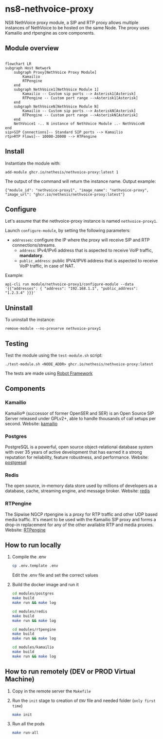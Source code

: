 # ns8-nethvoice-proxy

NS8 NethVoice proxy module, a SIP and RTP proxy allows multiple instances of
NethVoice to be hosted on the same Node.
The proxy uses Kamailio and rtpengine as core components.

## Module overview

```mermaid

flowchart LR
subgraph Host Network
    subgraph Proxy[NethVoice Proxy Module]
        Kamailio
        RTPengine
    end
    subgraph NethVoice1[NethVoice Module 1]
        Kamailio -- Custom sip ports --> Asterisk1[Asterisk]
        RTPengine -- Custom port range -->Asterisk1[Asterisk]
    end
    subgraph NethVoiceN[NethVoice Module N]
        Kamailio -- Custom sip ports --> AsteriskN[Asterisk]
        RTPengine -- Custom port range -->AsteriskN[Asterisk]
    end
    NethVoice1 -.. N instance of NethVoice Module ..- NethVoiceN
end
sip>SIP Connections]-- Standard SIP ports --> Kamailio
rtp>RTP Flows]-- 10000-20000 --> RTPengine
```

## Install

Instantiate the module with:

    add-module ghcr.io/nethesis/nethvoice-proxy:latest 1

The output of the command will return the instance name.
Output example:

    {"module_id": "nethvoice-proxy1", "image_name": "nethvoice-proxy", "image_url": "ghcr.io/nethesis/nethvoice-proxy:latest"}

## Configure

Let's assume that the nethvoice-proxy instance is named `nethvoice-proxy1`.

Launch `configure-module`, by setting the following parameters:

- `addresses`: configure the IP where the proxy will receive SIP and RTP connections/streams.
  - `address`: IPv4/IPv6 address that is aspected to receive VoIP traffic, **mandatory**.
  - `public_address`: public IPV4/IPV6 address that is aspected to receive
    VoIP traffic, in case of NAT.

Example:

    api-cli run module/nethvoice-proxy1/configure-module --data '{{"addresses": { "address": "192.168.1.1", "public_address": "1.2.3.4" }}}'

## Uninstall

To uninstall the instance:

    remove-module --no-preserve nethvoice-proxy1

## Testing

Test the module using the `test-module.sh` script:

    ./test-module.sh <NODE_ADDR> ghcr.io/nethesis/nethvoice-proxy:latest

The tests are made using [Robot Framework](https://robotframework.org/)

## Components

### Kamailio

Kamailio® (successor of former OpenSER and SER) is an Open Source SIP Server
released under GPLv2+, able to handle thousands of call setups per second.
Website: [kamailio](https://www.kamailio.org/w/)

### Postgres

PostgreSQL is a powerful, open source object-relational database system with over
35 years of active development that has earned it a strong reputation for
reliability, feature robustness, and performance.
Website: [postgresql](https://www.postgresql.org/)

### Redis

The open source, in-memory data store used by millions of developers as a
database, cache, streaming engine, and message broker.
Website: [redis](https://redis.io/)

### RTPengine

The Sipwise NGCP rtpengine is a proxy for RTP traffic and other UDP based media
traffic. It's meant to be used with the Kamailio SIP proxy and forms a drop-in
replacement for any of the other available RTP and media proxies.
Website: [RTPengine](https://github.com/sipwise/rtpengine)

## How to run locally

1. Compile the .env

   ```bash
   cp .env.template .env
   ```

   Edit the .env file and set the correct values

1. Build the docker image and run it

   ```bash
   cd modules/postgres
   make build
   make run && make log

   cd modules/redis
   make build
   make run && make log

   cd modules/rtpengine
   make build
   make run && make log

   cd modules/kamailio
   make build
   make run && make log
   ```

## How to run remotely (DEV or PROD Virtual Machine)

1. Copy in the remote server the `Makefile`
1. Run the `init` stage to creation of `ENV` file and needed folder
   (`only first time`)

   ```bash
   make init
   ```

1. Run all the pods

   ```bash
   make run-all
   ```

